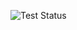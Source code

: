 ![Test Status](https://github.com/your-username/your-repo-name/actions/workflows/python-app.yml/badge.svg)
